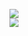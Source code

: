[![](https://img.shields.io/badge/Made%20With-Github%20Spray-lightgrey.svg?style=for-the-badge&logo=github)](https://github.com/Annihil/github-spray#19394)  
[![](https://i.imgur.com/2DrTn0Z.gif)](https://github.com/Annihil/github-spray)